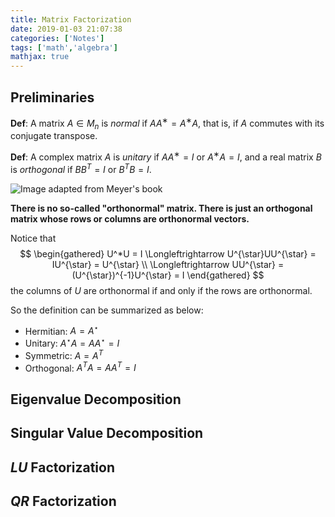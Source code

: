 ```yaml
---
title: Matrix Factorization
date: 2019-01-03 21:07:38
categories: ['Notes']
tags: ['math','algebra']
mathjax: true
---
```


## Preliminaries

**Def**: A matrix $A \in M_n$ is *normal* if $AA^∗ = A^∗A$, that is, if $A$ commutes with its conjugate transpose.

**Def**: A complex matrix $A$ is *unitary* if $AA^∗ = I$ or $A^∗A = I$, and a real matrix $B$ is *orthogonal* if $BB^T = I$ or $B^TB = I$.

![Image adapted from Meyer's book](https://i.loli.net/2019/01/03/5c2e1178ec116.png)

**There is no so-called "orthonormal" matrix. There is just an orthogonal matrix whose rows or columns are orthonormal vectors.**

<!-- more -->

Notice that
$$
\begin{gathered}
U^*U = I \Longleftrightarrow U^{\star}UU^{\star} = IU^{\star} = U^{\star} \\
\Longleftrightarrow UU^{\star} = (U^{\star})^{-1}U^{\star} = I
\end{gathered}
$$
the columns of $U$ are orthonormal if and only if the rows are orthonormal.

So the definition can be summarized as below:

- Hermitian: $A=A^{\star}$
- Unitary: $A^{\star}A=AA^{\star}=I$
- Symmetric: $A = A^{T}$
- Orthogonal: $A^TA=AA^T=I$

## Eigenvalue Decomposition

## Singular Value Decomposition

## $LU$ Factorization

## $QR$ Factorization
